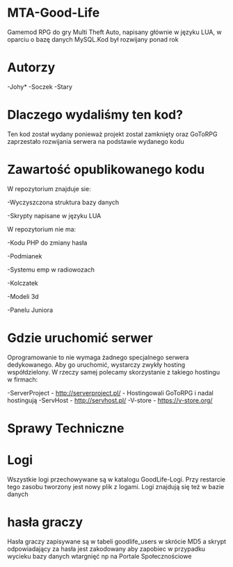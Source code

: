 # MTA-Good-Life
Gamemod RPG do gry Multi Theft Auto, napisany głównie w języku LUA, w oparciu o bazę danych MySQL.Kod był rozwijany ponad rok
# Autorzy

-Johy*
-Soczek
-Stary
# Dlaczego wydaliśmy ten kod?

Ten kod został wydany ponieważ projekt został zamknięty oraz GoToRPG zaprzestało rozwijania serwera na podstawie wydanego kodu
# Zawartość opublikowanego kodu

W repozytorium znajduje sie:

-Wyczyszczona struktura bazy danych

-Skrypty napisane w języku LUA

W repozytorium nie ma:

-Kodu PHP do zmiany hasła

-Podmianek

-Systemu emp w radiowozach

-Kolczatek

-Modeli 3d

-Panelu Juniora

# Gdzie uruchomić serwer

Oprogramowanie to nie wymaga żadnego specjalnego serwera dedykowanego. Aby go uruchomić, wystarczy zwykły hosting współdzielony. W rzeczy samej polecamy skorzystanie z takiego hostingu w firmach:

-ServerProject - http://serverproject.pl/ - Hostingowali GoToRPG i nadal hostingują
-ServHost - http://servhost.pl/
-V-store - https://v-store.org/

# Sprawy Techniczne

# Logi
Wszystkie logi przechowywane są w katalogu GoodLife-Logi. Przy restarcie tego zasobu tworzony jest nowy plik z logami. Logi znajdują się też w bazie danych

# hasła graczy
Hasła graczy zapisywane są w tabeli goodlife_users w skrócie MD5 a skrypt odpowiadający za hasła jest zakodowany aby zapobiec w przypadku wycieku bazy danych wtargnięć np na Portale Społecznościowe
